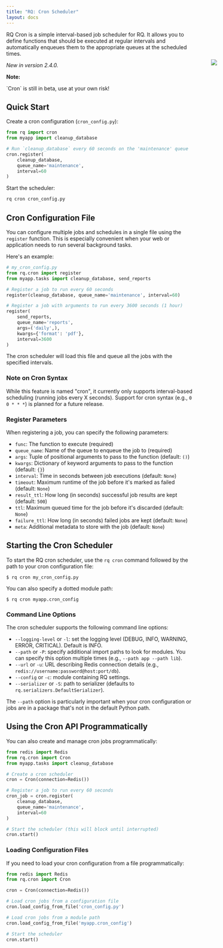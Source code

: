 ```yaml
---
title: "RQ: Cron Scheduler"
layout: docs
---
```


RQ Cron is a simple interval-based job scheduler for RQ. It allows you to define functions that should be executed at regular intervals and automatically enqueues them to the appropriate queues at the scheduled times.

_New in version 2.4.0._

<div class="warning">
    <img style="float: right; margin-right: -60px; margin-top: -38px" src="/img/warning.png" />
    <strong>Note:</strong>
    <p>`Cron` is still in beta, use at your own risk!</p>
</div>

## Quick Start

Create a cron configuration (`cron_config.py`):

```python
from rq import cron
from myapp import cleanup_database

# Run `cleanup_database` every 60 seconds on the 'maintenance' queue
cron.register(
    cleanup_database,
    queue_name='maintenance',
    interval=60
)
```

Start the scheduler:

```sh
rq cron cron_config.py
```

## Cron Configuration File

You can configure multiple jobs and schedules in a single file using the `register` function.
This is especially convenient when your web or application needs to run several background tasks.

Here's an example:

```python
# my_cron_config.py
from rq.cron import register
from myapp.tasks import cleanup_database, send_reports

# Register a job to run every 60 seconds
register(cleanup_database, queue_name='maintenance', interval=60)

# Register a job with arguments to run every 3600 seconds (1 hour)
register(
    send_reports,
    queue_name='reports',
    args=('daily',),
    kwargs={'format': 'pdf'},
    interval=3600
)
```

The cron scheduler will load this file and queue all the jobs with the specified intervals.

### Note on Cron Syntax

While this feature is named "cron", it currently only supports interval-based scheduling (running jobs every X seconds). Support for cron syntax (e.g., `0 0 * * *`) is planned for a future release.

### Register Parameters

When registering a job, you can specify the following parameters:

* `func`: The function to execute (required)
* `queue_name`: Name of the queue to enqueue the job to (required)
* `args`: Tuple of positional arguments to pass to the function (default: `()`)
* `kwargs`: Dictionary of keyword arguments to pass to the function (default: `{}`)
* `interval`: Time in seconds between job executions (default: `None`)
* `timeout`: Maximum runtime of the job before it's marked as failed (default: `None`)
* `result_ttl`: How long (in seconds) successful job results are kept (default: `500`)
* `ttl`: Maximum queued time for the job before it's discarded (default: `None`)
* `failure_ttl`: How long (in seconds) failed jobs are kept (default: `None`)
* `meta`: Additional metadata to store with the job (default: `None`)


## Starting the Cron Scheduler

To start the RQ cron scheduler, use the `rq cron` command followed by the path to your cron configuration file:

```console
$ rq cron my_cron_config.py
```

You can also specify a dotted module path:

```console
$ rq cron myapp.cron_config
```

### Command Line Options

The cron scheduler supports the following command line options:

* `--logging-level` or `-l`: set the logging level (DEBUG, INFO, WARNING, ERROR, CRITICAL). Default is INFO.
* `--path` or `-P`: specify additional import paths to look for modules. You can specify this option multiple times (e.g., `--path app --path lib`).
* `--url` or `-u`: URL describing Redis connection details (e.g., `redis://username:password@host:port/db`).
* `--config` or `-c`: module containing RQ settings.
* `--serializer` or `-S`: path to serializer (defaults to `rq.serializers.DefaultSerializer`).

The `--path` option is particularly important when your cron configuration or jobs are in a package that's not in the default Python path.

## Using the Cron API Programmatically

You can also create and manage cron jobs programmatically:

```python
from redis import Redis
from rq.cron import Cron
from myapp.tasks import cleanup_database

# Create a cron scheduler
cron = Cron(connection=Redis())

# Register a job to run every 60 seconds
cron_job = cron.register(
    cleanup_database,
    queue_name='maintenance',
    interval=60
)

# Start the scheduler (this will block until interrupted)
cron.start()
```

### Loading Configuration Files

If you need to load your cron configuration from a file programmatically:

```python
from redis import Redis
from rq.cron import Cron

cron = Cron(connection=Redis())

# Load cron jobs from a configuration file
cron.load_config_from_file('cron_config.py')

# Load cron jobs from a module path
cron.load_config_from_file('myapp.cron_config')

# Start the scheduler
cron.start()
```
